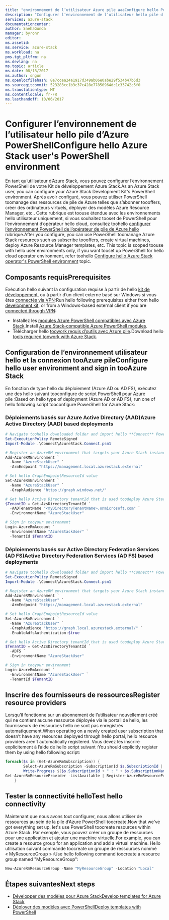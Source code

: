 ```yaml
---
title: "environnement de l’utilisateur Azure pile aaaConfigure hello PowerShell | Documents Microsoft"
description: "Configurer l’environnement de l’utilisateur hello pile d’Azure PowerShell"
services: azure-stack
documentationcenter: 
author: SnehaGunda
manager: byronr
editor: 
ms.assetid: 
ms.service: azure-stack
ms.workload: na
pms.tgt_pltfrm: na
ms.devlang: na
ms.topic: article
ms.date: 08/18/2017
ms.author: sngun
ms.openlocfilehash: 8e7ccea24a1917d349ab06e0abe29f534b47b5d3
ms.sourcegitcommit: 523283cc1b3c37c428e77850964dc1c33742c5f0
ms.translationtype: MT
ms.contentlocale: fr-FR
ms.lasthandoff: 10/06/2017
---
```

# <a name="configure-hello-azure-stack-users-powershell-environment"></a><span data-ttu-id="f1008-103">Configurer l’environnement de l’utilisateur hello pile d’Azure PowerShell</span><span class="sxs-lookup"><span data-stu-id="f1008-103">Configure hello Azure Stack user's PowerShell environment</span></span>

<span data-ttu-id="f1008-104">En tant qu’utilisateur d’Azure Stack, vous pouvez configurer l’environnement PowerShell de votre Kit de développement Azure Stack.</span><span class="sxs-lookup"><span data-stu-id="f1008-104">As an Azure Stack user, you can configure your Azure Stack Development Kit's PowerShell environment.</span></span> <span data-ttu-id="f1008-105">Après avoir configuré, vous pouvez utiliser PowerShell toomanage des ressources de pile de Azure telles que s’abonner toooffers, créer des ordinateurs virtuels, déployer des modèles Azure Resource Manager, etc.. Cette rubrique est toouse étendue avec les environnements hello utilisateur uniquement, si vous souhaitez tooset de PowerShell pour l’environnement d’opérateur hello cloud, consultez toohello [configurer l’environnement PowerShell de l’opérateur de pile de Azure hello](azure-stack-powershell-configure-admin.md) rubrique.</span><span class="sxs-lookup"><span data-stu-id="f1008-105">After you configure, you can use PowerShell toomanage Azure Stack resources such as subscribe toooffers, create virtual machines, deploy Azure Resource Manager templates,  etc. This topic is scoped toouse with hello user environments only, if you want tooset up PowerShell for hello cloud operator environment, refer toohello [Configure hello Azure Stack operator's PowerShell environment](azure-stack-powershell-configure-admin.md) topic.</span></span> 

## <a name="prerequisites"></a><span data-ttu-id="f1008-106">Composants requis</span><span class="sxs-lookup"><span data-stu-id="f1008-106">Prerequisites</span></span> 

<span data-ttu-id="f1008-107">Exécution hello suivant la configuration requise à partir de hello [kit de développement](azure-stack-connect-azure-stack.md#connect-to-azure-stack-with-remote-desktop), ou à partir d’un client externe basé sur Windows si vous êtes [connectés via VPN](azure-stack-connect-azure-stack.md#connect-to-azure-stack-with-vpn):</span><span class="sxs-lookup"><span data-stu-id="f1008-107">Run hello following prerequisites either from hello [development kit](azure-stack-connect-azure-stack.md#connect-to-azure-stack-with-remote-desktop), or from a Windows-based external client if you are [connected through VPN](azure-stack-connect-azure-stack.md#connect-to-azure-stack-with-vpn):</span></span>

* <span data-ttu-id="f1008-108">Installez les [modules Azure PowerShell compatibles avec Azure Stack](azure-stack-powershell-install.md).</span><span class="sxs-lookup"><span data-stu-id="f1008-108">Install [Azure Stack-compatible Azure PowerShell modules](azure-stack-powershell-install.md).</span></span>  
* <span data-ttu-id="f1008-109">Télécharger hello [toowork requis d’outils avec Azure pile](azure-stack-powershell-download.md).</span><span class="sxs-lookup"><span data-stu-id="f1008-109">Download hello [tools required toowork with Azure Stack](azure-stack-powershell-download.md).</span></span> 

## <a name="configure-hello-user-environment-and-sign-in-tooazure-stack"></a><span data-ttu-id="f1008-110">Configuration de l’environnement utilisateur hello et la connexion tooAzure pile</span><span class="sxs-lookup"><span data-stu-id="f1008-110">Configure hello user environment and sign in tooAzure Stack</span></span>

<span data-ttu-id="f1008-111">En fonction de type hello du déploiement (Azure AD ou AD FS), exécutez une des hello suivant tooconfigure de script PowerShell pour Azure pile :</span><span class="sxs-lookup"><span data-stu-id="f1008-111">Based on hello type of deployment (Azure AD or AD FS), run one of hello following script tooconfigure PowerShell for Azure Stack:</span></span>

### <a name="azure-active-directory-aad-based-deployments"></a><span data-ttu-id="f1008-112">Déploiements basés sur Azure Active Directory (AAD)</span><span class="sxs-lookup"><span data-stu-id="f1008-112">Azure Active Directory (AAD) based deployments</span></span>
       
  ```powershell
  # Navigate toohello downloaded folder and import hello **Connect** PowerShell module
  Set-ExecutionPolicy RemoteSigned
  Import-Module .\Connect\AzureStack.Connect.psm1

  # Register an AzureRM environment that targets your Azure Stack instance
  Add-AzureRMEnvironment `
    -Name "AzureStackUser" `
    -ArmEndpoint "https://management.local.azurestack.external"

  # Set hello GraphEndpointResourceId value
  Set-AzureRmEnvironment `
    -Name "AzureStackUser" `
    -GraphAudience "https://graph.windows.net/"

  # Get hello Active Directory tenantId that is used toodeploy Azure Stack
  $TenantID = Get-AzsDirectoryTenantId `
    -AADTenantName "<myDirectoryTenantName>.onmicrosoft.com" `
    -EnvironmentName "AzureStackUser"

  # Sign in tooyour environment
  Login-AzureRmAccount `
    -EnvironmentName "AzureStackUser" `
    -TenantId $TenantID 
   ```

### <a name="active-directory-federation-services-ad-fs-based-deployments"></a><span data-ttu-id="f1008-113">Déploiements basés sur Active Directory Federation Services (AD FS)</span><span class="sxs-lookup"><span data-stu-id="f1008-113">Active Directory Federation Services (AD FS) based deployments</span></span> 
          
  ```powershell
  # Navigate toohello downloaded folder and import hello **Connect** PowerShell module
  Set-ExecutionPolicy RemoteSigned
  Import-Module .\Connect\AzureStack.Connect.psm1

  # Register an AzureRM environment that targets your Azure Stack instance
  Add-AzureRMEnvironment `
    -Name "AzureStackUser" `
    -ArmEndpoint "https://management.local.azurestack.external"

  # Set hello GraphEndpointResourceId value
  Set-AzureRmEnvironment `
    -Name "AzureStackUser" `
    -GraphAudience "https://graph.local.azurestack.external/" `
    -EnableAdfsAuthentication:$true

  # Get hello Active Directory tenantId that is used toodeploy Azure Stack     
  $TenantID = Get-AzsDirectoryTenantId `
    -ADFS `
    -EnvironmentName "AzureStackUser"

  # Sign in tooyour environment
  Login-AzureRmAccount `
    -EnvironmentName "AzureStackUser" `
    -TenantId $TenantID 
  ```

## <a name="register-resource-providers"></a><span data-ttu-id="f1008-114">Inscrire des fournisseurs de ressources</span><span class="sxs-lookup"><span data-stu-id="f1008-114">Register resource providers</span></span>

<span data-ttu-id="f1008-115">Lorsqu’il fonctionne sur un abonnement de l’utilisateur nouvellement créé qui ne contient aucune ressource déployée via le portail de hello, les fournisseurs de ressources hello ne sont pas enregistrés automatiquement.</span><span class="sxs-lookup"><span data-stu-id="f1008-115">When operating on a newly created user subscription that doesn’t have any resources deployed through hello portal, hello resource providers aren't automatically registered.</span></span> <span data-ttu-id="f1008-116">Vous devez les inscrire explicitement à l’aide de hello script suivant :</span><span class="sxs-lookup"><span data-stu-id="f1008-116">You should explicitly register them by using hello following script:</span></span>

```powershell
foreach($s in (Get-AzureRmSubscription)) {
        Select-AzureRmSubscription -SubscriptionId $s.SubscriptionId | Out-Null
        Write-Progress $($s.SubscriptionId + " : " + $s.SubscriptionName)
Get-AzureRmResourceProvider -ListAvailable | Register-AzureRmResourceProvider -Force
    } 
```

## <a name="test-hello-connectivity"></a><span data-ttu-id="f1008-117">Tester la connectivité hello</span><span class="sxs-lookup"><span data-stu-id="f1008-117">Test hello connectivity</span></span>

<span data-ttu-id="f1008-118">Maintenant que nous avons tout configurer, nous allons utiliser de ressources au sein de la pile d’Azure PowerShell toocreate.</span><span class="sxs-lookup"><span data-stu-id="f1008-118">Now that we've got everything set up, let's use PowerShell toocreate resources within Azure Stack.</span></span> <span data-ttu-id="f1008-119">Par exemple, vous pouvez créer un groupe de ressources pour une application et ajouter une machine virtuelle.</span><span class="sxs-lookup"><span data-stu-id="f1008-119">For example, you can create a resource group for an application and add a virtual machine.</span></span> <span data-ttu-id="f1008-120">Hello utilisation suivant commande toocreate un groupe de ressources nommé « MyResourceGroup » :</span><span class="sxs-lookup"><span data-stu-id="f1008-120">Use hello following command toocreate a resource group named "MyResourceGroup":</span></span>

```powershell
New-AzureRmResourceGroup -Name "MyResourceGroup" -Location "Local"
```

## <a name="next-steps"></a><span data-ttu-id="f1008-121">Étapes suivantes</span><span class="sxs-lookup"><span data-stu-id="f1008-121">Next steps</span></span>
* [<span data-ttu-id="f1008-122">Développer des modèles pour Azure Stack</span><span class="sxs-lookup"><span data-stu-id="f1008-122">Develop templates for Azure Stack</span></span>](azure-stack-develop-templates.md)
* [<span data-ttu-id="f1008-123">Déployer des modèles avec PowerShell</span><span class="sxs-lookup"><span data-stu-id="f1008-123">Deploy templates with PowerShell</span></span>](azure-stack-deploy-template-powershell.md)
